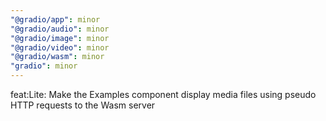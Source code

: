 ```yaml
---
"@gradio/app": minor
"@gradio/audio": minor
"@gradio/image": minor
"@gradio/video": minor
"@gradio/wasm": minor
"gradio": minor
---
```


feat:Lite: Make the Examples component display media files using pseudo HTTP requests to the Wasm server
